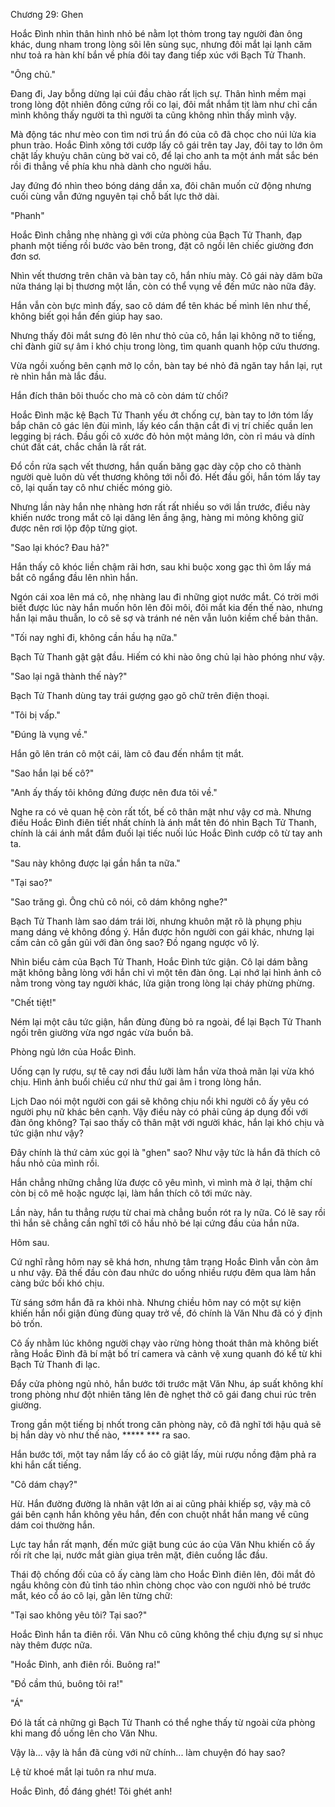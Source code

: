 




Chương 29: Ghen


Hoắc Đình nhìn thân hình nhỏ bé nằm lọt thỏm trong tay người đàn ông khác, dung nham trong lòng sôi lên sùng sục, nhưng đôi mắt lại lạnh căm như toả ra hàn khí bắn về phía đôi tay đang tiếp xúc với Bạch Tử Thanh.

"Ông chủ."

Đang đi, Jay bỗng dừng lại cúi đầu chào rất lịch sự. Thân hình mềm mại trong lòng đột nhiên đông cứng rồi co lại, đôi mắt nhắm tịt làm như chỉ cần mình không thấy người ta thì người ta cũng không nhìn thấy mình vậy.

Mà động tác như mèo con tìm nơi trú ẩn đó của cô đã chọc cho núi lửa kia phun trào. Hoắc Đình xông tới cướp lấy cô gái trên tay Jay, đôi tay to lớn ôm chặt lấy khuỷu chân cùng bờ vai cô, để lại cho anh ta một ánh mắt sắc bén rồi đi thẳng về phía khu nhà dành cho người hầu.

Jay đứng đó nhìn theo bóng dáng dần xa, đôi chân muốn cử động nhưng cuối cùng vẫn đứng nguyên tại chỗ bất lực thở dài.

"Phanh"

Hoắc Đình chẳng nhẹ nhàng gì với cửa phòng của Bạch Tử Thanh, đạp phanh một tiếng rồi bước vào bên trong, đặt cô ngồi lên chiếc giường đơn đơn sơ.

Nhìn vết thương trên chân và bàn tay cô, hắn nhíu mày. Cô gái này dăm bữa nửa tháng lại bị thương một lần, còn có thể vụng về đến mức nào nữa đây.

Hắn vẫn còn bực mình đấy, sao cô dám để tên khác bế mình lên như thế, không biết gọi hắn đến giúp hay sao.

Nhưng thấy đôi mắt sưng đỏ lên như thỏ của cô, hắn lại không nỡ to tiếng, chỉ đành giữ sự âm ỉ khó chịu trong lòng, tìm quanh quanh hộp cứu thương.

Vừa ngồi xuống bên cạnh mở lọ cồn, bàn tay bé nhỏ đã ngăn tay hắn lại, rụt rè nhìn hắn mà lắc đầu.

Hắn đích thân bôi thuốc cho mà cô còn dám từ chối?

Hoắc Đình mặc kệ Bạch Tử Thanh yếu ớt chống cự, bàn tay to lớn tóm lấy bắp chân cô gác lên đùi mình, lấy kéo cẩn thận cắt đi vị trí chiếc quần len legging bị rách. Đầu gối cô xước đỏ hỏn một mảng lớn, còn rỉ máu và dính chút đất cát, chắc chắn là rất rát.

Đổ cồn rửa sạch vết thương, hắn quấn băng gạc dày cộp cho cô thành người què luôn dù vết thương không tới nỗi đó. Hết đầu gối, hắn tóm lấy tay cô, lại quấn tay cô như chiếc móng giò.

Nhưng lần này hắn nhẹ nhàng hơn rất rất nhiều so với lần trước, điều này khiến nước trong mắt cô lại dâng lên ầng ậng, hàng mi mỏng không giữ được nên rơi lộp độp từng giọt.

"Sao lại khóc? Đau hả?"

Hắn thấy cô khóc liền chậm rãi hơn, sau khi buộc xong gạc thì ôm lấy má bắt cô ngẩng đầu lên nhìn hắn.

Ngón cái xoa lên má cô, nhẹ nhàng lau đi những giọt nước mắt. Có trời mới biết được lúc này hắn muốn hôn lên đôi môi, đôi mắt kia đến thế nào, nhưng hắn lại mâu thuẫn, lo cô sẽ sợ và tránh né nên vẫn luôn kiềm chế bản thân.

"Tối nay nghỉ đi, không cần hầu hạ nữa."

Bạch Tử Thanh gật gật đầu. Hiếm có khi nào ông chủ lại hào phóng như vậy.

"Sao lại ngã thành thế này?"

Bạch Tử Thanh dùng tay trái gượng gạo gõ chữ trên điện thoại.

"Tôi bị vấp."

"Đúng là vụng về."

Hắn gõ lên trán cô một cái, làm cô đau đến nhắm tịt mắt.

"Sao hắn lại bế cô?"

"Anh ấy thấy tôi không đứng được nên đưa tôi về."

Nghe ra có vẻ quan hệ còn rất tốt, bế cô thân mật như vậy cơ mà. Nhưng điều Hoắc Đình điên tiết nhất chính là ánh mắt tên đó nhìn Bạch Tử Thanh, chính là cái ánh mắt đắm đuối lại tiếc nuối lúc Hoắc Đình cướp cô từ tay anh ta.

"Sau này không được lại gần hắn ta nữa."

"Tại sao?"

"Sao trăng gì. Ông chủ cô nói, cô dám không nghe?"

Bạch Tử Thanh làm sao dám trái lời, nhưng khuôn mặt rõ là phụng phịu mang dáng vẻ không đồng ý. Hắn được hôn người con gái khác, nhưng lại cấm cản cô gần gũi với đàn ông sao? Đồ ngang ngược vô lý.

Nhìn biểu cảm của Bạch Tử Thanh, Hoắc Đình tức giận. Cô lại dám bằng mặt không bằng lòng với hắn chỉ vì một tên đàn ông. Lại nhớ lại hình ảnh cô nằm trong vòng tay người khác, lửa giận trong lòng lại cháy phừng phừng.

"Chết tiệt!"

Ném lại một câu tức giận, hắn đùng đùng bỏ ra ngoài, để lại Bạch Tử Thanh ngồi trên giường vừa ngơ ngác vừa buồn bã.

Phòng ngủ lớn của Hoắc Đình.

Uống cạn ly rượu, sự tê cay nơi đầu lưỡi làm hắn vừa thoả mãn lại vừa khó chịu. Hình ảnh buổi chiều cứ như thứ gai âm ỉ trong lòng hắn.

Lịch Dao nói một người con gái sẽ không chịu nổi khi người cô ấy yêu có người phụ nữ khác bên cạnh. Vậy điều này có phải cũng áp dụng đối với đàn ông không? Tại sao thấy cô thân mật với người khác, hắn lại khó chịu và tức giận như vậy?

Đây chính là thứ cảm xúc gọi là "ghen" sao? Như vậy tức là hắn đã thích cô hầu nhỏ của mình rồi.

Hắn chẳng những chẳng lừa được cô yêu mình, vì mình mà ở lại, thậm chí còn bị cô mê hoặc ngược lại, làm hắn thích cô tới mức này.

Lần này, hắn tu thẳng rượu từ chai mà chẳng buồn rót ra ly nữa. Có lẽ say rồi thì hắn sẽ chẳng cần nghĩ tới cô hầu nhỏ bé lại cứng đầu của hắn nữa.

Hôm sau.

Cứ nghĩ rằng hôm nay sẽ khá hơn, nhưng tâm trạng Hoắc Đình vẫn còn âm u như vậy. Đã thế đầu còn đau nhức do uống nhiều rượu đêm qua làm hắn càng bức bối khó chịu.

Từ sáng sớm hắn đã ra khỏi nhà. Nhưng chiều hôm nay có một sự kiện khiến hắn nổi giận đùng đùng quay trở về, đó chính là Văn Nhu đã có ý định bỏ trốn.

Cô ấy nhằm lúc không người chạy vào rừng hòng thoát thân mà không biết rằng Hoắc Đình đã bí mật bố trí camera và cảnh vệ xung quanh đó kể từ khi Bạch Tử Thanh đi lạc.

Đẩy cửa phòng ngủ nhỏ, hắn bước tới trước mặt Văn Nhu, áp suất không khí trong phòng như đột nhiên tăng lên đè nghẹt thở cô gái đang chui rúc trên giường.

Trong gần một tiếng bị nhốt trong căn phòng này, cô đã nghĩ tới hậu quả sẽ bị hắn dày vò như thế nào, ***** *** ra sao.

Hắn bước tới, một tay nắm lấy cổ áo cô giật lấy, mùi rượu nồng đậm phả ra khi hắn cất tiếng.

"Cô dám chạy?"

Hừ. Hắn đường đường là nhân vật lớn ai ai cũng phải khiếp sợ, vậy mà cô gái bên cạnh hắn không yêu hắn, đến con chuột nhắt hắn mang về cũng dám coi thường hắn.

Lực tay hắn rất mạnh, đến mức giật bung cúc áo của Văn Nhu khiến cô ấy rối rít che lại, nước mắt giàn giụa trên mặt, điên cuồng lắc đầu.

Thái độ chống đối của cô ấy càng làm cho Hoắc Đình điên lên, đôi mắt đỏ ngầu không còn đủ tỉnh táo nhìn chòng chọc vào con người nhỏ bé trước mắt, kéo cổ áo cô lại, gằn lên từng chữ:

"Tại sao không yêu tôi? Tại sao?"

Hoắc Đình hắn ta điên rồi. Văn Nhu cô cũng không thể chịu đựng sự sỉ nhục này thêm được nữa.

"Hoắc Đình, anh điên rồi. Buông ra!"

"Đồ cầm thú, buông tôi ra!"

"Á"

Đó là tất cả những gì Bạch Tử Thanh có thể nghe thấy từ ngoài cửa phòng khi mang đồ uống lên cho Văn Nhu.

Vậy là... vậy là hắn đã cùng với nữ chính... làm chuyện đó hay sao?

Lệ từ khoé mắt lại tuôn ra như mưa.

Hoắc Đình, đồ đáng ghét! Tôi ghét anh!




